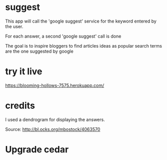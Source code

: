# suggest
This app will call the 'google suggest' service for the keyword entered by the user.

For each answer, a second 'google suggest' call is done

The goal is to inspire bloggers to find articles ideas as popular search terms are the one suggested by google

# try it live
https://blooming-hollows-7575.herokuapp.com/

# credits
I used a dendrogram for displaying the answers.

Source: http://bl.ocks.org/mbostock/4063570

# Upgrade cedar



